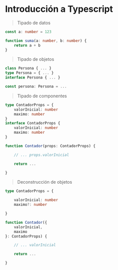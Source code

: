 # Introducción a Typescript

> Tipado de datos

```ts
const a: number = 123
```

```ts
function suma(a: number, b: number) {
    return a + b
}
```

> Tipado de objetos

```ts
class Persona { ... }
type Persona = { ... }
interface Persona { ... }

const persona: Persona = ...
```

> Tipado de componentes

```ts
type ContadorProps = {
    valorInicial: number
    maximo: number
}
interface ContadorProps {
    valorInicial: number
    maximo: number
}

function Contador(props: ContadorProps) {

    // ... props.valorInicial

    return ...

}
```

> Deconstrucción de objetos

```ts
type ContadorProps = {

    valorInicial: number
    maximo?: number

}

function Contador({
    valorInicial,
    maximo
}: ContadorProps) {

    // ... valorInicial

    return ...

}
```